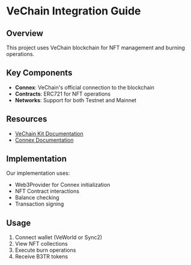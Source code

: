 # VeChain Integration Guide

## Overview
This project uses VeChain blockchain for NFT management and burning operations.

## Key Components
- **Connex**: VeChain's official connection to the blockchain
- **Contracts**: ERC721 for NFT operations
- **Networks**: Support for both Testnet and Mainnet

## Resources
- [VeChain Kit Documentation](https://vechain-kit.vechain.org/)
- [Connex Documentation](https://docs.vechain.org/connex/)

## Implementation
Our implementation uses:
- Web3Provider for Connex initialization
- NFT Contract interactions
- Balance checking
- Transaction signing

## Usage
1. Connect wallet (VeWorld or Sync2)
2. View NFT collections
3. Execute burn operations
4. Receive B3TR tokens 